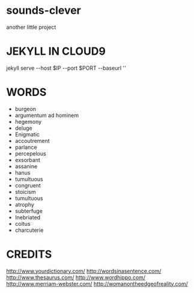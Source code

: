# sounds-clever
another little project

JEKYLL IN CLOUD9
================

jekyll serve --host $IP --port $PORT --baseurl ''



WORDS
=====
- burgeon
- argumentum ad hominem
- hegemony
- deluge
- Enigmatic
- accoutrement
- parlance
- percepelous
- exsorbant
- assanine
- hanus
- tumultuous
- congruent
- stoicism 
- tumultuous
- atrophy
- subterfuge
- Inebriated
- coitus
- charcuterie


CREDITS
=======

http://www.yourdictionary.com/
http://wordsinasentence.com/
http://www.thesaurus.com/
http://www.wordhippo.com/
http://www.merriam-webster.com/
http://womanontheedgeofreality.com/
